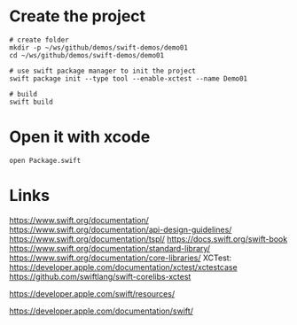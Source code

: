 # Create the project

```shell
# create folder
mkdir -p ~/ws/github/demos/swift-demos/demo01
cd ~/ws/github/demos/swift-demos/demo01

# use swift package manager to init the project
swift package init --type tool --enable-xctest --name Demo01

# build
swift build
```

# Open it with xcode

```shell
open Package.swift
```

# Links

https://www.swift.org/documentation/
https://www.swift.org/documentation/api-design-guidelines/
https://www.swift.org/documentation/tspl/
    https://docs.swift.org/swift-book
https://www.swift.org/documentation/standard-library/
https://www.swift.org/documentation/core-libraries/
    XCTest:
        https://developer.apple.com/documentation/xctest/xctestcase
        https://github.com/swiftlang/swift-corelibs-xctest


https://developer.apple.com/swift/resources/


https://developer.apple.com/documentation/swift/
